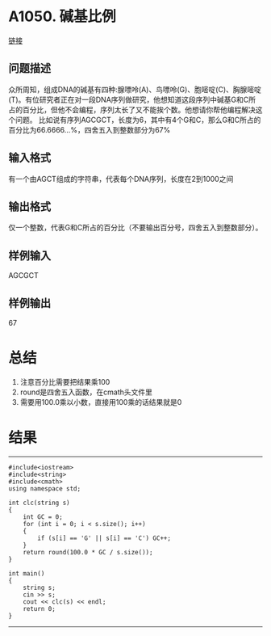 # A1050. 碱基比例

[链接](http://www.tsinsen.com/A1050)

## 问题描述

众所周知，组成DNA的碱基有四种:腺嘌呤(A)、鸟嘌呤(G)、胞嘧啶(C)、胸腺嘧啶(T)。有位研究者正在对一段DNA序列做研究，他想知道这段序列中碱基G和C所占的百分比，但他不会编程，序列太长了又不能挨个数。他想请你帮他编程解决这个问题。
比如说有序列AGCGCT，长度为6，其中有4个G和C，那么G和C所占的百分比为66.6666…%，四舍五入到整数部分为67% 

## 输入格式

有一个由AGCT组成的字符串，代表每个DNA序列，长度在2到1000之间

## 输出格式

仅一个整数，代表G和C所占的百分比（不要输出百分号，四舍五入到整数部分）。

## 样例输入

AGCGCT

## 样例输出

67


# 总结

1. 注意百分比需要把结果乘100
2. round是四舍五入函数，在cmath头文件里
3. 需要用100.0乘以小数，直接用100乘的话结果就是0

# 结果

---

	#include<iostream>
	#include<string>
	#include<cmath>
	using namespace std;
	
	int clc(string s)
	{
		int GC = 0;
		for (int i = 0; i < s.size(); i++)
		{
			if (s[i] == 'G' || s[i] == 'C') GC++;
		}
		return round(100.0 * GC / s.size());
	}
	
	int main()
	{
		string s;
		cin >> s;
		cout << clc(s) << endl;
		return 0;
	}

---
